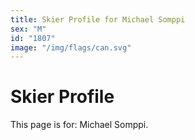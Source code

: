 ```yaml
---
title: Skier Profile for Michael Somppi
sex: "M"
id: "1807"
image: "/img/flags/can.svg" 
---
```


# Skier Profile

This page is for: Michael Somppi.
    